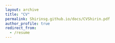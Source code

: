 ```yaml
---
layout: archive
title: "CV"
permalink: Shirinsg.github.io/docs/CVShirin.pdf
author_profile: true
redirect_from:
  - /resume
---
```

